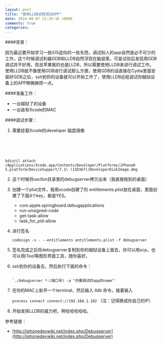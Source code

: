 ```yaml
---
layout: post
title: "使用LLDB远程调试APP"
date: 2014-08-07 23:29:16 +0800
comments: true
categories: 
---
```


<!--more-->

####背景：

因为最近要开始学习一些iOS逆向的一些东西，调试别人的app自然是必不可少的工作，这个时候调试利器GDB和LLDB自然浮现在脑袋里。可是试验后发现用GDB调试并不好用，而且苹果推的也是LLDB，所以需要使用LLDB来进行调试工作。使用LLDB就不像使用GDB进行调试那么方便，使用GDB的话直接在Cydia里面安装好GDB之后，ssh到你的设备就可以开始工作了，使用LLDB远程调试你越狱设备上的APP稍微麻烦一点。

####准备工作：

* 一台越狱了的设备
* 一台装有Xcode的MAC

####调试步骤：

 1. 需要挂载Xcode的developer 磁盘镜像
 
 	<code>
 hdiutil attach /Applications/Xcode.app/Contents/Developer/Platforms/iPhoneO S.platform/DeviceSupport/7.1\ \(11D167\)/DeveloperDiskImage.dmg
 	</code>
 
 2. 这个时候将usr/bin目录里的debugserver拷贝出来（我直接拖到的桌面） 
 
 3. 创建一个plist文件，我用xcode创建了的 entitlements.plist放在桌面，里面创建了下面4个key，都是YES。
 
 	* com.apple.springboard.debugapplications
 	* run-unsigned-code
 	* get-task-allow
 	* task_for_pid-allow
 
 4. 进行签名
 
 	`codesign -s - --entitlements entitlements.plist -f debugserver`

 5. 签名完成之后将debugserver复制到你的越狱设备上面去，你可以用scp，也可以用iTool等图形界面工具，随你喜好。
 
 6. ssh到你的设备去，然后执行下面的命令：
 
 	~~~~`./debugserver *.(端口号) -a "你要调试的app的name"`~~~~(写错了,下面这行才对)
 	
 	`./debugserver *:(端口号) -a "你要调试的app的name"`
 7. 在你的MAC上新开一个terminal，然后输入 *lldb* 命令，接着输入
 
 	`process connect connect://192.168.1.102` （注：记得换成你自己的IP）
 	

 8. 开始发挥LLDB的威力吧，啊哈哈哈哈哈。
 	
参考链接：

* [http://iphonedevwiki.net/index.php/Debugserver](http://iphonedevwiki.net/index.php/Debugserver)
